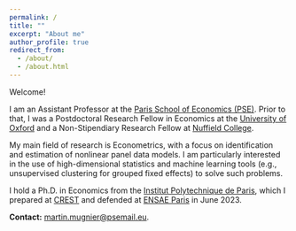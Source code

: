 ```yaml
---
permalink: /
title: ""
excerpt: "About me"
author_profile: true
redirect_from: 
  - /about/
  - /about.html
---
```


Welcome!

I am an Assistant Professor at the <a href="https://www.parisschoolofeconomics.eu/en/about/">Paris School of Economics (PSE)</a>. Prior to that, I was a Postdoctoral Research Fellow in Economics at the [University of Oxford](https://www.ox.ac.uk/) and a Non-Stipendiary Research Fellow at [Nuffield College](https://www.nuffield.ox.ac.uk/).


My main field of research is Econometrics, with a focus on identification and estimation of nonlinear panel data models. I am particularly interested in the use of high-dimensional statistics and machine learning tools (e.g., unsupervised clustering for grouped fixed effects) to solve such problems. 

I hold a Ph.D. in Economics from the [Institut Polytechnique de Paris](https://www.ip-paris.fr/), which I prepared at [CREST](http://crest.science/) and defended at [ENSAE Paris](https://www.ensae.fr/) in June 2023.


**Contact:** [martin.mugnier@psemail.eu](mailto:martin.mugnier@psemail.eu).

